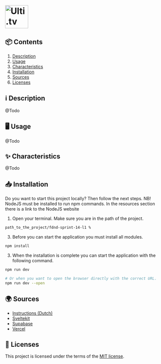 <h1>
  <picture>
    <source media="(prefers-color-scheme: dark)" srcset="https://github.com/luukbrauckmann/fdnd-s14-l1/assets/47314813/9b9ec3c8-590a-4a9c-9a31-714868751cf8" height="75" alt="Ulti.tv">
    <img src="https://github.com/luukbrauckmann/fdnd-s14-l1/assets/47314813/0529b2e0-05c5-4555-866e-c1972e330ca2" height="75" alt="Ulti.tv">
  </picture>
</h1>

<h2 id="contents">📦 Contents</h2>

1. [Description](#description)
2. [Usage](#usage)
3. [Characteristics](#characteristics)
4. [Installation](#installation)
5. [Sources](#sources)
6. [Licenses](#licenses)

<h2 id="description">ℹ️ Description</h2>

@Todo

<h2 id="usage">🖥️ Usage</h2>

@Todo

<h2 id="characteristics">✨ Characteristics</h2>

@Todo

<h2 id="installation">📥 Installation</h2>

Do you want to start this project locally? Then follow the next steps. NB! NodeJS must be installed to run npm commands. In the resources section there is a link to the NodeJS website

1. Open your terminal. Make sure you are in the path of the project.
```bash
path_to_the_project/fdnd-sprint-14-l1 %
```

3. Before you can start the application you must install all modules.
```bash
npm install
```

3. When the installation is complete you can start the application with the following command.
```bash
npm run dev

# Or when you want to open the browser directly with the correct URL.
npm run dev --open
```


<h2 id="sources">🌍 Sources</h2>

- [Instructions (Dutch)](docs/INSTRUCTIONS.md)
- [Sveltekit](https://kit.svelte.dev/)
- [Supabase](https://supabase.com/)
- [Vercel](https://vercel.com/)

<h2 id="licenses">🪪 Licenses</h2>

This project is licensed under the terms of the [MIT license](./LICENSE).
